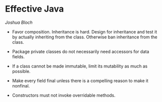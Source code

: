 # Effective Java

_Joshua Bloch_

- Favor composition. Inheritance is hard. Design for inheritance and test it by actually inheriting from the class. Otherwise ban inheritance from the class.

- Package private classes do not necessarily need accessors for data fields.

- If a class cannot be made immutable, limit its mutability as much as possible.

- Make every field final unless there is a compelling reason to make it nonfinal.

- Constructors must not invoke overridable methods.
